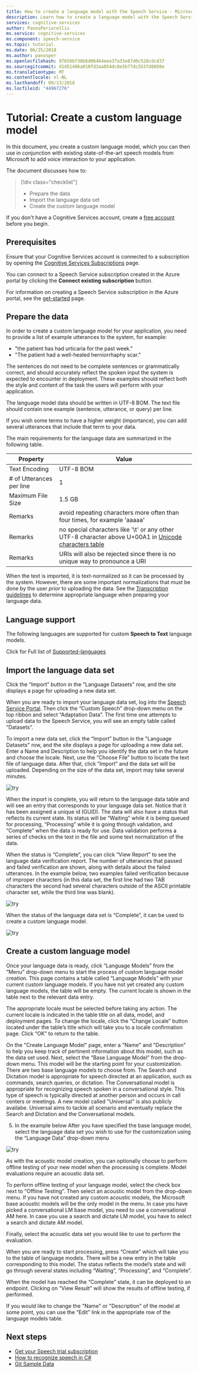 ```yaml
---
title: How to create a language model with the Speech Service - Microsoft Cognitive Services
description: Learn how to create a language model with the Speech Service in Microsoft Cognitive Services.
services: cognitive-services
author: PanosPeriorellis
ms.service: cognitive-services
ms.component: speech-service
ms.topic: tutorial
ms.date: 06/25/2018
ms.author: panosper
ms.openlocfilehash: 97659bf38b6d06464eee37a33e87d0c528cdcd37
ms.sourcegitcommit: d1451406a010fd3aa854dc8e5b77dc5537d8050e
ms.translationtype: MT
ms.contentlocale: nl-NL
ms.lasthandoff: 09/13/2018
ms.locfileid: "44967276"
---
```

# <a name="tutorial-create-a-custom-language-model"></a>Tutorial: Create a custom language model

In this document, you create a custom language model, which you can then use in conjunction with existing state-of-the-art speech models from Microsoft to add voice interaction to your application.

The document discusses how to:
> [!div class="checklist"]
> * Prepare the data
> * Import the language data set
> * Create the custom language model

If you don't have a Cognitive Services account, create a [free account](https://azure.microsoft.com/try/cognitive-services/) before you begin.

## <a name="prerequisites"></a>Prerequisites

Ensure that your Cognitive Services account is connected to a subscription by opening the [Cognitive Services Subscriptions](https://customspeech.ai/Subscriptions) page.

You can connect to a Speech Service subscription created in the Azure portal by clicking the **Connect existing subscription** button.

For information on creating a Speech Service subscription in the Azure portal, see the [get-started](get-started.md) page.

## <a name="prepare-the-data"></a>Prepare the data

In order to create a custom language model for your application, you need to provide a list of example utterances to the system, for example:

*   "the patient has had urticaria for the past week."
*   "The patient had a well-healed herniorrhaphy scar."

The sentences do not need to be complete sentences or grammatically correct, and should accurately reflect the spoken input the system is expected to encounter in deployment. These examples should reflect both the style and content of the task the users will perform with your application.

The language model data should be written in UTF-8 BOM. The text file should contain one example (sentence, utterance, or query) per line.

If you wish some terms to have a higher weight (importance), you can add several utterances that include that term to your data. 

The main requirements for the language data are summarized in the following table.

| Property | Value |
|----------|-------|
| Text Encoding | UTF-8 BOM|
| # of Utterances per line | 1 |
| Maximum File Size | 1.5 GB |
| Remarks | avoid repeating characters more often than four times, for example 'aaaaa'|
| Remarks | no special characters like '\t' or any other UTF-8 character above U+00A1 in [Unicode characters table](http://www.utf8-chartable.de/)|
| Remarks | URIs will also be rejected since there is no unique way to pronounce a URI|

When the text is imported, it is text-normalized so it can be processed by the system. However, there are some important normalizations that must be done by the user _prior_ to uploading the data. See the [Transcription guidelines](prepare-transcription.md) to determine appropriate language when preparing your language data.

## <a name="language-support"></a>Language support

The following languages are supported for custom **Speech to Text** language models.

Click for Full list of [Supported-languages](supported-languages.md)

## <a name="import-the-language-data-set"></a>Import the language data set

Click the “Import” button in the "Language Datasets" row, and the site displays a page for uploading a new data set.

When you are ready to import your language data set, log into the [Speech Service Portal](https://customspeech.ai).  Then click the “Custom Speech” drop-down menu on the top ribbon and select “Adaptation Data”. The first time one attempts to upload data to the Speech Service, you will see an empty table called “Datasets”.

To import a new data set, click the “Import” button in the "Language Datasets" row, and the site displays a page for uploading a new data set. Enter a Name and Description to help you identify the data set in the future and choose the locale. Next, use the “Choose File” button to locate the text file of language data. After that, click “Import” and the data set will be uploaded. Depending on the size of the data set, import may take several minutes.

![try](media/stt/speech-language-datasets-import.png)

When the import is complete, you will return to the language data table and will see an entry that corresponds to your language data set. Notice that it has been assigned a unique id (GUID). The data will also have a status that reflects its current state. Its status will be “Waiting” while it is being queued for processing, “Processing” while it is going through validation, and “Complete” when the data is ready for use. Data validation performs a series of checks on the text in the file and some text normalization of the data.

When the status is “Complete”, you can click “View Report” to see the language data verification report. The number of utterances that passed and failed verification are shown, along with details about the failed utterances. In the example below, two examples failed verification because of improper characters (in this data set, the first line had two TAB characters the second had several characters outside of the ASCII printable character set, while the third line was blank).

![try](media/stt/speech-language-datasets-report.png)

When the status of the language data set is “Complete”, it can be used to create a custom language model.

![try](media/stt/speech-language-datasets.png)

## <a name="create-a-custom-language-model"></a>Create a custom language model

Once your language data is ready, click “Language Models” from the “Menu” drop-down menu to start the process of custom language model creation. This page contains a table called “Language Models” with your current custom language models. If you have not yet created any custom language models, the table will be empty. The current locale is shown in the table next to the relevant data entry.

The appropriate locale must be selected before taking any action. The current locale is indicated in the table title on all data, model, and deployment pages. To change the locale, click the “Change Locale” button located under the table’s title which will take you to a locale confirmation page. Click “OK” to return to the table.

On the "Create Language Model" page, enter a "Name" and "Description" to help you keep track of pertinent information about this model, such as the data set used. Next, select the “Base Language Model” from the drop-down menu. This model will be the starting point for your customization. There are two base language models to choose from. The Search and Dictation model is appropriate for speech directed at an application, such as commands, search queries, or dictation. The Conversational model is appropriate for recognizing speech spoken in a conversational style. This type of speech is typically directed at another person and occurs in call centers or meetings. A new model called "Universal" is also publicly availabe. Universal aims to tackle all scenario and eventually replace the Search and Dictation and the Conversational models.

5.  In the example below After you have specified the base language model, select the language data set you wish to use for the customization using the “Language Data” drop-down menu

![try](media/stt/speech-language-models-create2.png)

As with the acoustic model creation, you can optionally choose to perform offline testing of your new model when the processing is complete. Model evaluations require an acoustic data set.

To perform offline testing of your language model, select the check box next to “Offline Testing”. Then select an acoustic model from the drop-down menu. If you have not created any custom acoustic models, the Microsoft base acoustic models will be the only model in the menu. In case you have picked a conversational LM base model, you need to use a conversational AM here. In case you use a search and dictate LM model, you have to select a search and dictate AM model.

Finally, select the acoustic data set you would like to use to perform the evaluation.

When you are ready to start processing, press “Create” which will take you to the table of language models. There will be a new entry in the table corresponding to this model. The status reflects the model’s state and will go through several states including “Waiting”, “Processing”, and “Complete”.

When the model has reached the “Complete” state, it can be deployed to an endpoint. Clicking on “View Result” will show the results of offline testing, if performed.

If you would like to change the "Name" or "Description" of the model at some point, you can use the “Edit” link in the appropriate row of the language models table.

## <a name="next-steps"></a>Next steps

- [Get your Speech trial subscription](https://azure.microsoft.com/try/cognitive-services/)
- [How to recognize speech in C#](quickstart-csharp-dotnet-windows.md)
- [Git Sample Data](https://github.com/Microsoft/Cognitive-Custom-Speech-Service)

